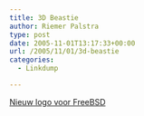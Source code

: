 ```yaml
---
title: 3D Beastie
author: Riemer Palstra
type: post
date: 2005-11-01T13:17:33+00:00
url: /2005/11/01/3d-beastie
categories:
  - Linkdump

---
```

[Nieuw logo voor FreeBSD][1]

 [1]: http://logo-contest.freebsd.org/result/